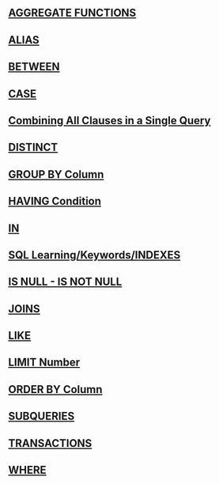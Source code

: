 ## [AGGREGATE FUNCTIONS](./Keywords/AGGREGATE%20FUNCTIONS.md)

## [ALIAS](./Keywords/ALIAS.md)

## [BETWEEN](./Keywords/BETWEEN.md)

## [CASE](./Keywords/CASE.md)

## [Combining All Clauses in a Single Query](./Keywords/Combining%20All%20Clauses%20in%20a%20Single%20Query.md)

## [DISTINCT](./Keywords/DISTINCT.md)

## [GROUP BY Column](./Keywords/GROUP%20BY%20Column.md)

## [HAVING Condition](./Keywords/HAVING%20Condition.md)

## [IN](./Keywords/IN.md)

## [SQL Learning/Keywords/INDEXES](./Keywords/INDEXES.md)

## [IS NULL - IS NOT NULL](./Keywords/IS%20NULL%20-%20IS%20NOT%20NULL.md)

## [JOINS](./Keywords/JOINS.md)

## [LIKE](./Keywords/LIKE.md)

## [LIMIT Number](./Keywords/LIMIT%20Number.md)

## [ORDER BY Column](./Keywords/ORDER%20BY%20Column.md)

## [SUBQUERIES](./Keywords/SUBQUERIES.md)

## [TRANSACTIONS](./Keywords/TRANSACTIONS.md)

## [WHERE](./Keywords/WHERE.md)
